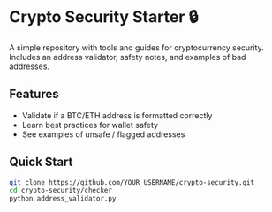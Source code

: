 # Crypto Security Starter 🔒

A simple repository with tools and guides for cryptocurrency security.  
Includes an address validator, safety notes, and examples of bad addresses.

## Features
- Validate if a BTC/ETH address is formatted correctly
- Learn best practices for wallet safety
- See examples of unsafe / flagged addresses

## Quick Start
```bash
git clone https://github.com/YOUR_USERNAME/crypto-security.git
cd crypto-security/checker
python address_validator.py
